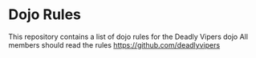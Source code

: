 Dojo Rules
==========
This repository contains a list of dojo rules for the Deadly Vipers dojo
All members should read the rules
https://github.com/deadlyvipers

